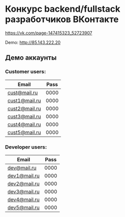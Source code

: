 # Конкурс backend/fullstack разработчиков ВКонтакте
https://vk.com/page-147415323_52723907

Demo: http://85.143.222.20
## Демо аккаунты


### Customer users:
| Email  | Pass |
| ------------- | ------------- |
| cust@mail.ru  | 0000  |
| cust1@mail.ru  | 0000  |
| cust2@mail.ru  | 0000  |
| cust3@mail.ru  | 0000  |
| cust4@mail.ru  | 0000  |
| cust5@mail.ru  | 0000  |


### Developer users:
| Email  | Pass |
| ------------- | ------------- |
| dev@mail.ru  | 0000  |
| dev1@mail.ru  | 0000  |
| dev2@mail.ru  | 0000  |
| dev3@mail.ru  | 0000  |
| dev4@mail.ru  | 0000  |
| dev5@mail.ru  | 0000  |

